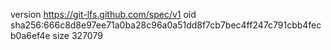 version https://git-lfs.github.com/spec/v1
oid sha256:666c8d8e97ee71a0ba28c96a0a51dd8f7cb7bec4ff247c791cbb4fecb0a6ef4e
size 327079
